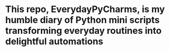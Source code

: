 # This repo, EverydayPyCharms, is my humble diary of Python mini scripts transforming everyday routines into delightful automations
